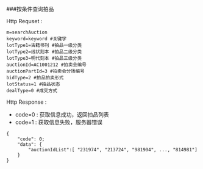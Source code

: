 ###按条件查询拍品

Http Requset : 

```
m=searchAuction
keyword=keyword #关键字
lotType1=古籍书刊 #拍品一级分类
lotType2=线状刻本 #拍品二级分类
lotType3=明代刻本 #拍品三级分类
auctionId=AC1001212 #拍卖会编号
auctionPartId=3 #拍卖会分场编号
bidType=2 #拍品拍卖形式
lotStatus=1 #拍品状态
dealType=0 #成交方式
```

Http Response : 

- code=0 : 获取信息成功，返回拍品列表
- code=1 : 获取信息失败，服务器错误

``` 
{ 
    "code": 0;
    "data": {
    	"auctionIdList":[ "231974", "213724", "981904", ..., "814981"]
	}
}
```

